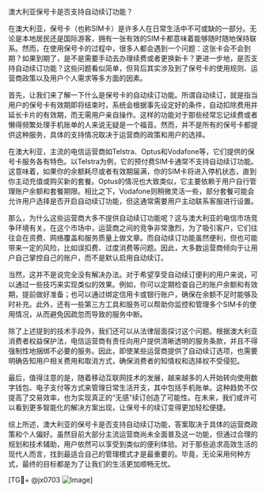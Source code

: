 澳大利亚保号卡是否支持自动续订功能？

在澳大利亚，保号卡（也称SIM卡）是许多人在日常生活中不可或缺的一部分。无论是本地居民还是国际游客，拥有一张有效的SIM卡都意味着能够随时随地保持联系。然而，在使用保号卡的过程中，很多人都会遇到一个问题：这张卡会不会到期？如果到期了，是不是需要手动去办理续费或者更换新卡？更进一步地，是否支持自动续订功能？这些问题看似简单，但背后其实涉及到了保号卡的使用规则、运营商政策以及用户个人需求等多方面的因素。

首先，让我们来了解一下什么是保号卡的自动续订功能。所谓自动续订，就是指当用户的保号卡有效期即将结束时，系统会根据事先设定好的条件，自动扣除费用并延长卡片的有效期，而无需用户亲自操作。这样的功能对于那些经常忘记续费或者懒得频繁处理手机账单的人来说无疑是一个福音。然而，并不是所有的保号卡都提供这种服务，具体的支持情况取决于运营商的政策和用户的选择。

在澳大利亚，主流的电信运营商如Telstra、Optus和Vodafone等，它们提供的保号卡服务各有特色。以Telstra为例，它的预付费SIM卡通常不支持自动续订功能。这意味着，如果你的余额耗尽或者有效期届满，你的SIM卡将进入停机状态，直到你主动充值或购买新的套餐。Optus的情况也大致类似，它主要依赖于用户自行管理账户余额和套餐期限。相比之下，Vodafone则稍微灵活一些，部分套餐可能会允许用户选择是否开启自动续订功能，但这通常需要用户主动联系客服进行设置。

那么，为什么这些运营商大多不提供自动续订功能呢？这与澳大利亚的电信市场竞争环境有关。在这个市场中，运营商之间的竞争非常激烈，为了吸引客户，它们往往会在资费、网络覆盖和服务质量上做文章。而自动续订功能虽然便利，但也可能带来一定的风险，比如误扣费、过度消费等问题。因此，大多数运营商倾向于让用户自己掌控自己的账户，而不是默认启用自动续订。

当然，这并不是说完全没有解决办法。对于希望享受自动续订便利的用户来说，可以通过一些技巧来实现类似的效果。例如，你可以定期检查自己的账户余额和有效期，提前做好准备；也可以通过绑定信用卡或银行账户，确保在余额不足时能够及时补充。此外，还有一些第三方工具和服务可以帮助你监控和管理多个SIM卡的使用情况，从而避免因疏忽而导致的服务中断。

除了上述提到的技术手段外，我们还可以从法律层面探讨这个问题。根据澳大利亚消费者权益保护法，电信运营商有责任向用户提供清晰透明的服务条款，并且不得强制性地捆绑不必要的服务。因此，即使某些运营商提供了自动续订选项，也需要明确告知用户相关费用和取消方式，确保消费者的知情权和选择权不受侵犯。

最后，值得注意的是，随着移动互联网技术的发展，越来越多的人开始转向使用数字钱包、电子支付等方式来管理日常生活开支，其中包括手机账单。这种趋势不仅提高了交易效率，也为实现真正的“无感”续订创造了可能性。在未来，我们或许可以看到更多智能化的解决方案出现，让保号卡的续订变得更加轻松便捷。

综上所述，澳大利亚的保号卡是否支持自动续订功能，答案取决于具体的运营商政策和个人偏好。虽然目前大部分主流运营商尚未全面普及这一功能，但通过合理的规划和技术辅助，用户依然可以享受到类似的便利体验。对于那些追求高效生活的现代人而言，找到最适合自己的管理模式才是最重要的。毕竟，无论采用何种方式，最终的目标都是为了让我们的生活更加顺畅无忧。

[TG💪+ @jx0703 ![Image](https://github.com/user-attachments/assets/dbca1d08-cadb-493c-b0ec-ad6f7a83f270)]